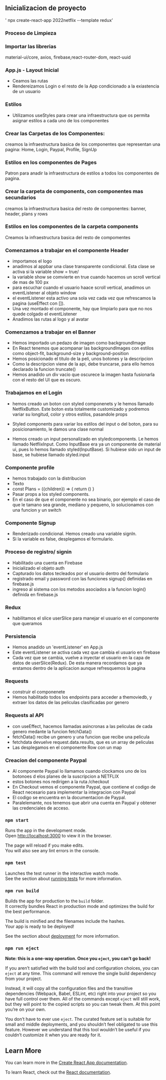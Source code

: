 ## Inicializacion de proyecto
' npx create-react-app 2022netflix --template redux'

### Proceso de Limpieza

### Importar las librerias

material-ui/core, axios, firebase,react-router-dom, react-uuid

### App.js - Layout Inicial

- Ceamos las rutas
- Rendereizamos Login o el resto de la App condicionado a la exiastencia de un usuario

### Estilos

- Utilizamos useStyles para crear una infraestructura que  os permita asignar estilos a cada uno de los componentes

### Crear las Carpetas de los Componentes: 

creamos la infraestructura basica de los componentes que representan una pagina: Home, Login, Paypal, Profile, SignUp

### Estilos en los componentes de Pages

Patron para anadir la infraestructura de estilos a todos los componentes de pagina.

### Crear la carpeta de components, con componentes mas secundarios

creamos la infraestructura basica del resto de componentes: banner, header, plans y rows

### Estilos en los componentes de la carpeta components

Creamos la infraestructura basica del resto de compomentes 

### Comenzamos a trabajar en el componente Header

- importamos el logo
- anadimos al appbar una clase transparente condicional. Esta clase se activa si la variable show = true/
- la variable show se comvierte en true cuando hacemos un scroll vertical de mas de 100 px
- para escuchar cuando el usuario haace scroll vertical, anadimos un eventListener al objeto window
- el eventListener esta activo una sola vez cada vez que refrescamos la pagina (useEffect con []).
- Una vez montado el componente, hay que limpiarlo para que no nos quede colgado el eventListener
-  Anadimos las rutas al logo y al avatar

### Comenzamos a trabajar en el Banner

- Hemos importado un pedazo de imagen como backgroundImage
- En React tenemos que acompanar las backgroundImages con estilos como object-fit, background-size y background-position
- Hemos posicionado el titulo de la peli, unos botones y la descripcion
- Como la descripcion viene de la api, debe truncarse, para ello hemos declarado la funcion truncate()
- Hemos anadido un div vacio que oscurece la imagen hasta fusionarla con el resto del UI que es oscuro.

### Trabajamos en el Login

- hemos creado un boton con styled componenets y le hemos llamado NetflixButton. Este boton esta totalmente customizado y podremos variar su longitud, color y otros estilos, pasandole props
- Styled components para variar los estilos del input o del boton, para su posicionamiento, le damos una clase normal

- Hemos creado un input personalizado en styledcomponents. Le hemos llamado NetflixInput. Como InputBase era ya un componente de material ui, pues lo hemos llamado styled(InputBase). Si hubiese sido un input de base, se hubiese llamado styled.input

### Componente profile

- hemos trabajado con la distribucion
- <Plans>Texto</Plans>
- const Plans = ({children}) => {
    return ()
}
- Pasar props a los styled components.
- En el caso de que el componente no sea binario, por ejemplo el caso de que le tamano sea grande, mediano y pequeno, lo solucionamos con una funcion y un switch

### Componente Signup

- Renderizado condicional. Hemos creado una variable signIn.
- Si la variable es false, desplegamos el formulario.

### Proceso de registro/ signin

- Habilitado una cuenta en Firebase
- Inicializado el objeto auth
- Capturado los datos tecleados por el usuario dentro del formulario
- registrado email y password con las funciones signup() definidas en firebase.js
- ingreso al sistema con los metodos asociados a la funcion login() definida en firebase.js

### Redux

- habilitamos el slice userSlice para manejar el usuario en el componente que queramos


### Persistencia

- Hemos anadido un 'eventListener' en App.js
- Este eventListener se activa cada vez que cambia el usuario en firebase
- Cada vez que se cambia, vuelve a inyectar el usuario en la capa de datos de userSlice(Redux).
De esta manera recordamos que ya erstamos dentro de la aplicacion aunque refresquemos la pagina

### Requests

- construir el componenete <Row />
- Hemos habilitado todos los endpoints para acceder a themoviedb, y extraer los datos de las peliculas clasificadas por genero

###  Requests al API

- con useEffect, hacemos llamadas asincronas a las peliculas de cada genero medante la funcion fetchData()
- fetchData() recibe un genero y una funcion que recibe una pelicula
- fetchdata devuelve request.data.results, que es un array de peliculas
- Las desplegamos en el componente Row con un map


### Creacion del componente Paypal

- Al componente Paypal lo llamamos cuando clockamos uno de los botonoes d elos planes de la suscripcion a NETFLIX
- estos botones nos redirigen a la ruta /checkout
- En Checkout vemos el componente Paypal, que contiene el codigo de React necesario para implementar la integracion con Paypal
- El codigo se encuentra en la documentacion de Paypal.
- Paralelemante, nos tenemos que abrir una cuenta en Paypal y obtener las credenciales de acceso.






### `npm start`
 
Runs the app in the development mode.<br />
Open [http://localhost:3000](http://localhost:3000) to view it in the browser.

The page will reload if you make edits.<br />
You will also see any lint errors in the console.

### `npm test`

Launches the test runner in the interactive watch mode.<br />
See the section about [running tests](https://facebook.github.io/create-react-app/docs/running-tests) for more information.

### `npm run build`

Builds the app for production to the `build` folder.<br />
It correctly bundles React in production mode and optimizes the build for the best performance.

The build is minified and the filenames include the hashes.<br />
Your app is ready to be deployed!

See the section about [deployment](https://facebook.github.io/create-react-app/docs/deployment) for more information.

### `npm run eject`

**Note: this is a one-way operation. Once you `eject`, you can’t go back!**

If you aren’t satisfied with the build tool and configuration choices, you can `eject` at any time. This command will remove the single build dependency from your project.

Instead, it will copy all the configuration files and the transitive dependencies (Webpack, Babel, ESLint, etc) right into your project so you have full control over them. All of the commands except `eject` will still work, but they will point to the copied scripts so you can tweak them. At this point you’re on your own.

You don’t have to ever use `eject`. The curated feature set is suitable for small and middle deployments, and you shouldn’t feel obligated to use this feature. However we understand that this tool wouldn’t be useful if you couldn’t customize it when you are ready for it.

## Learn More

You can learn more in the [Create React App documentation](https://facebook.github.io/create-react-app/docs/getting-started).

To learn React, check out the [React documentation](https://reactjs.org/).
